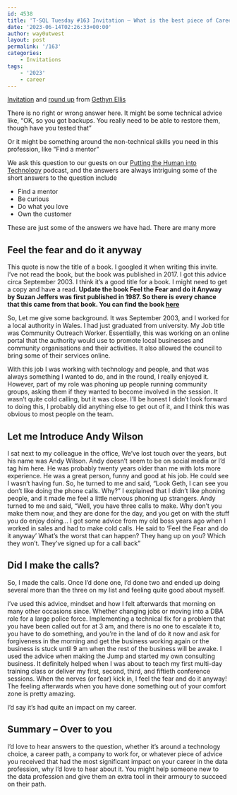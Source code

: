 ```yaml
---
id: 4538
title: 'T-SQL Tuesday #163 Invitation – What is the best piece of Career Advice you ever received'
date: '2023-06-14T02:26:33+00:00'
author: way0utwest
layout: post
permalink: '/163'
categories:
    - Invitations
tags:
    - '2023'
    - career
---
```


[Invitation](https://www.gethynellis.com/2023/06/t-sql-tuesday-163-invitation-what-is-the-best-piece-of-career-advice-you-ever-received.html) and [round up](https://www.gethynellis.com/2023/06/the-top-20-best-peices-of-career-advice-for-data-professionals.html) from [Gethyn Ellis](https://tomaztsql.wordpress.com/)

There is no right or wrong answer here. It might be some technical advice like, “OK, so you got backups. You really need to be able to restore them, though have you tested that”

Or it might be something around the non-technical skills you need in this profession, like “Find a mentor”

We ask this question to our guests on our [Putting the Human into Technology](https://www.gethynellis.com/podcasts) podcast, and the answers are always intriguing some of the short answers to the question include

- Find a mentor
- Be curious
- Do what you love
- Own the customer

These are just some of the answers we have had. There are many more

## Feel the fear and do it anyway

This quote is now the title of a book. I googled it when writing this invite. I’ve not read the book, but the book was published in 2017. I got this advice circa September 2003. I think it’s a good title for a book. I might need to get a copy and have a read. **Update the book Feel the Fear and do it Anyway by Suzan Jeffers was first published in 1987. So there is every chance that this came from that book. You can find the book [here](http://understand%20calculation%20groups/)**

So, Let me give some background. It was September 2003, and I worked for a local authority in Wales. I had just graduated from university. My Job title was Community Outreach Worker. Essentially, this was working on an online portal that the authority would use to promote local businesses and community organisations and their activities. It also allowed the council to bring some of their services online.

With this job I was working with technology and people, and that was always something I wanted to do, and in the round, I really enjoyed it. However, part of my role was phoning up people running community groups, asking them if they wanted to become involved in the session. It wasn’t quite cold calling, but it was close. I’ll be honest I didn’t look forward to doing this, I probably did anything else to get out of it, and I think this was obvious to most people on the team.

## Let me Introduce Andy Wilson

I sat next to my colleague in the office, We’ve lost touch over the years, but his name was Andy Wilson. Andy doesn’t seem to be on social media or I’d tag him here. He was probably twenty years older than me with lots more experience. He was a great person, funny and good at his job. He could see I wasn’t having fun. So, he turned to me and said, “Look Geth, I can see you don’t like doing the phone calls. Why?” I explained that I didn’t like phoning people, and it made me feel a little nervous phoning up strangers. Andy turned to me and said, “Well, you have three calls to make. Why don’t you make them now, and they are done for the day, and you get on with the stuff you do enjoy doing… I got some advice from my old boss years ago when I worked in sales and had to make cold calls. He said to ‘Feel the Fear and do it anyway’ What’s the worst that can happen? They hang up on you? Which they won’t. They’ve signed up for a call back”

## Did I make the calls?

So, I made the calls. Once I’d done one, I’d done two and ended up doing several more than the three on my list and feeling quite good about myself.

I’ve used this advice, mindset and how I felt afterwards that morning on many other occasions since. Whether changing jobs or moving into a DBA role for a large police force. Implementing a technical fix for a problem that you have been called out for at 3 am, and there is no one to escalate it to, you have to do something, and you’re in the land of do it now and ask for forgiveness in the morning and get the business working again or the business is stuck until 9 am when the rest of the business will be awake. I used the advice when making the Jump and started my own consulting business. It definitely helped when I was about to teach my first multi-day training class or deliver my first, second, third, and fiftieth conference sessions. When the nerves (or fear) kick in, I feel the fear and do it anyway! The feeling afterwards when you have done something out of your comfort zone is pretty amazing.

I’d say it’s had quite an impact on my career.

## Summary – Over to you

I’d love to hear answers to the question, whether it’s around a technology choice, a career path, a company to work for, or whatever piece of advice you received that had the most significant impact on your career in the data profession, why I’d love to hear about it. You might help someone new to the data profession and give them an extra tool in their armoury to succeed on their path.